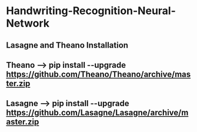 # Handwriting-Recognition-Neural-Network
## Lasagne and Theano Installation
## Theano --> pip install --upgrade https://github.com/Theano/Theano/archive/master.zip
## Lasagne --> pip install --upgrade https://github.com/Lasagne/Lasagne/archive/master.zip
